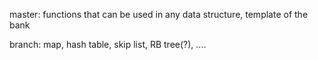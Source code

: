 master: functions that can be used in any data structure, template of the bank

branch: map, hash table, skip list, RB tree(?), ....

